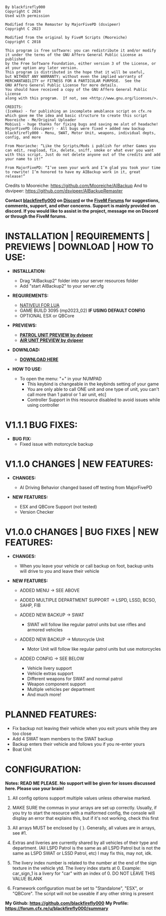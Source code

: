 ```
By blackfirefly000
Copyright C 2024
Used with permission

Modified from the Remaster by MajorFivePD (dsvipeer)
Copyright C 2023

Modified from the original by FiveM Scripts (Mooreiche)
Copyright C 2018

This program is free software: you can redistribute it and/or modify
it under the terms of the GNU Affero General Public License as published
by the Free Software Foundation, either version 3 of the License, or
at your option any later version.
This program is distributed in the hope that it will be useful,
but WITHOUT ANY WARRANTY; without even the implied warranty of
MERCHANTABILITY or FITNESS FOR A PARTICULAR PURPOSE.  See the
GNU Affero General Public License for more details.
You should have received a copy of the GNU Affero General Public License
along with this program.  If not, see <http://www.gnu.org/licenses/>.

CREDITS:
(IceHax) - for publishing an incomplete amublance script on cfx.re which gave me the idea and basic structure to create this script
Mooreiche - Me/Original Uploader
Mobius1 - huge thanks for fixing bugs and saving me alot of headache!
MajorFivePD (dsvipeer) - All bugs were fixed + added new backup
blackfirefly000 - Menu, SWAT, Motor Unit, weapons, individual depts, config, and more

From Moorieche: “Like the Scripts/Mods i publish for other Games you can edit, reupload, fix, delete, sniff, smoke or what ever you want with this script. Just do not delete anyone out of the credits and add your name to it!”

From MajorFivePD: “I’ve seen your work and I’m glad you took your time to rewrite! I’m honored to have my AIBackup work in it, great release!”
```
Credits to Mooreiche: https://github.com/Mooreiche/AIBackup
And to dsvipeer: https://github.com/dsvipeer/AIBackupRemaster

**Contact [blackfirefly000](https://github.com/blackfirefly000) on [Discord](https://discord.gg/YNJxjDMQdF) or the [FiveM Forums](https://forum.cfx.re/u/blackfirefly000/summary) for suggestions, comments, support, and other concerns. Support is mainly provided on discord. If you would like to assist in the project, message me on Discord or through the FiveM forums.**

# INSTALLATION | REQUIREMENTS | PREVIEWS | DOWNLOAD | HOW TO USE:

* **INSTALLATION:**
    * Drag "AIBackup2" folder into your server resources folder
    * Add "start AIBackup2" to your server.cfg

* **REQUIREMENTS:**
    * [NATIVEUI FOR LUA](https://github.com/FrazzIe/NativeUILua)
    * GAME BUILD 3095 (mp2023_02) **IF USING DEFAULT CONFIG**
    * OPTIONAL ESX or QBCore

* **PREVIEWS:** 
    * **[PATROL UNIT PREVIEW by dvipeer](https://www.youtube.com/watch?v=gXKo5G4lU_4)**
    * **[AIR UNIT PREVIEW by dvipeer](https://www.youtube.com/watch?v=PcPQ2wpQlq0)**

* **DOWNLOAD:**
    * **[DOWNLOAD HERE](https://github.com/blackfirefly000/AIBackup2/releases)**

* **HOW TO USE:**
    * To open the menu: "+" in your NUMPAD 
        * This keybind is changeable in the keybinds setting of your game
        * You are only able to call ONE unit and one type of unit, you can't call more than 1 patrol or 1 air unit, etc]
        * Controller Support in this resource disabled to avoid issues while using controller

# V1.1.1 BUG FIXES:

*  **BUG FIX:**
     * Fixed issue with motorcycle backup

# V1.1.0 CHANGES | NEW FEATURES:

*  **CHANGES:**
     * AI Driving Behavior changed based off testing from MajorFivePD
      
*  **NEW FEATURES:**

     * ESX and QBCore Support (not tested)
     * Version Checker

# V1.0.0 CHANGES | BUG FIXES | NEW FEATURES:

*  **CHANGES:**
     * When you leave your vehicle or call backup on foot, backup units will drive to you and leave their vehicle
      
*  **NEW FEATURES:**

     * ADDED MENU -> SEE ABOVE
     
     * ADDED MULTIPLE DEPARTMENT SUPPORT -> LSPD, LSSD, BCSO, SAHP, FIB
     
     * ADDED NEW BACKUP -> SWAT
         * SWAT will follow like regular patrol units but use rifles and armored vehicles
     
     * ADDED NEW BACKUP -> Motorcycle Unit
         * Motor Unit will follow like regular patrol units but use motorcycles
  
    * ADDED CONFIG -> SEE BELOW
         * Vehicle livery support
         * Vehicle extras support
         * Different weapons for SWAT and normal patrol
         * Weapon component support
         * Multiple vehicles per department
         * And much more!

# PLANNED FEATURES:
   * Fix backup not leaving their vehicle when you exit yours while they are too close
   * Add 4 SWAT team members to the SWAT backup
   * Backup enters their vehicle and follows you if you re-enter yours
   * Boat Unit
  

# CONFIGURATION:
   **Notes: READ ME PLEASE. No support will be given for issues discussed here. Please use your brain!**
   
1. All config options support multiple values unless otherwise marked.

2. MAKE SURE the commas in your arrays are set up correctly. Usually, if you try to start the resource with a malformed config, the console will display an error that explains this, but if it's not working, check this first

3. All arrays MUST be enclosed by { }. Generally, all values are in arrays, see #1.

4. Extras and liveries are currently shared by all vehicles of their type and department. (All LSPD Patrol is the same as all LSPD Patrol but is not the same as LSPD SWAT or LSSD Patrol, etc) I may fix this, may not, idk.

5. The livery index number is related to the number at the end of the sign texture in the vehicle ytd. The livery index starts at 0. Example: car_sign_1 is a livery for "car" with an index of 0. DO NOT LEAVE THIS VALUE BLANK

6. Framework configuration must be set to "Standalone", "ESX", or "QBCore". The script will not be useable if any other string is present

 **My Github: https://github.com/blackfirefly000**
 **My Profile: https://forum.cfx.re/u/blackfirefly000/summary**
 
